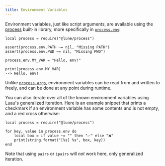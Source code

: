 ```yaml
---
title: Environment Variables
---
```


Environment variables, just like script arguments, are available using the
[process](../../api-reference/process.md) built-in library, more specifically in
[`process.env`](../../api-reference/process.md#env):

```luau
local process = require("@lune/process")

assert(process.env.PATH ~= nil, "Missing PATH")
assert(process.env.PWD ~= nil, "Missing PWD")

process.env.MY_VAR = "Hello, env!"

print(process.env.MY_VAR)
--> Hello, env!
```

Unlike [`process.args`](../../api-reference/process.md#args), environment variables can be read from
and written to freely, and can be done at any point during runtime.

You can also iterate over all of the known environment variables using Luau's generalized iteration.
Here is an example snippet that prints a checkmark if an environment variable has some contents and
is not empty, and a red cross otherwise:

```luau
local process = require("@lune/process")

for key, value in process.env do
	local box = if value ~= "" then "✅" else "❌"
	print(string.format("[%s] %s", box, key))
end
```

Note that using `pairs` or `ipairs` will _not_ work here, only generalized iteration.
